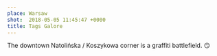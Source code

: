 ```yaml
---
place: Warsaw
shot:  2018-05-05 11:45:47 +0000
title: Tags Galore
---
```


The downtown Natolińska / Koszykowa corner is a graffiti battlefield. 😏
